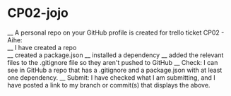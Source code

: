 # CP02-jojo 
__ A personal repo on your GitHub profile is created for trello ticket CP02 - Aihe:<br />
__ I have created a repo<br />
__ created a package.json
__ installed a dependency
__ added the relevant files to the .gitignore file so they aren't pushed to GitHub
__ Check: I can see in GitHub a repo that has a .gitignore and a package.json with at least one dependency.
__ Submit: I have checked what I am submitting, and I have posted a link to my branch or commit(s) that displays the above.
